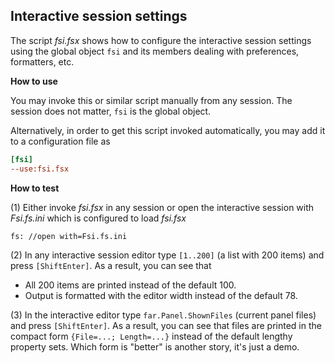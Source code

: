 ## Interactive session settings

The script *fsi.fsx* shows how to configure the interactive session settings
using the global object `fsi` and its members dealing with preferences,
formatters, etc.

**How to use**

You may invoke this or similar script manually from any session. The session
does not matter, `fsi` is the global object.

Alternatively, in order to get this script invoked automatically, you may add
it to a configuration file as

```ini
[fsi]
--use:fsi.fsx
```

**How to test**

(1) Either invoke *fsi.fsx* in any session or open the interactive session with
*Fsi.fs.ini* which is configured to load *fsi.fsx*

    fs: //open with=Fsi.fs.ini

(2) In any interactive session editor type `[1..200]` (a list with 200 items)
and press `[ShiftEnter]`. As a result, you can see that

- All 200 items are printed instead of the default 100.
- Output is formatted with the editor width instead of the default 78.

(3) In the interactive editor type `far.Panel.ShownFiles` (current panel files)
and press `[ShiftEnter]`. As a result, you can see that files are printed in
the compact form `{File=...; Length=...}` instead of the default lengthy
property sets. Which form is "better" is another story, it's just a demo.
